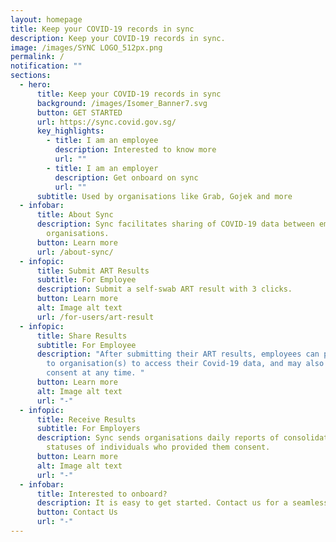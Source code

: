 ```yaml
---
layout: homepage
title: Keep your COVID-19 records in sync
description: Keep your COVID-19 records in sync.
image: /images/SYNC LOGO_512px.png
permalink: /
notification: ""
sections:
  - hero:
      title: Keep your COVID-19 records in sync
      background: /images/Isomer_Banner7.svg
      button: GET STARTED
      url: https://sync.covid.gov.sg/
      key_highlights:
        - title: I am an employee
          description: Interested to know more
          url: ""
        - title: I am an employer
          description: Get onboard on sync
          url: ""
      subtitle: Used by organisations like Grab, Gojek and more
  - infobar:
      title: About Sync
      description: Sync facilitates sharing of COVID-19 data between employees and
        organisations.
      button: Learn more
      url: /about-sync/
  - infopic:
      title: Submit ART Results
      subtitle: For Employee
      description: Submit a self-swab ART result with 3 clicks.
      button: Learn more
      alt: Image alt text
      url: /for-users/art-result
  - infopic:
      title: Share Results
      subtitle: For Employee
      description: "After submitting their ART results, employees can provide consent
        to organisation(s) to access their Covid-19 data, and may also remove
        consent at any time. "
      button: Learn more
      alt: Image alt text
      url: "-"
  - infopic:
      title: Receive Results
      subtitle: For Employers
      description: Sync sends organisations daily reports of consolidated Covid-19
        statuses of individuals who provided them consent.
      button: Learn more
      alt: Image alt text
      url: "-"
  - infobar:
      title: Interested to onboard?
      description: It is easy to get started. Contact us for a seamless onboarding journey.
      button: Contact Us
      url: "-"
---
```

